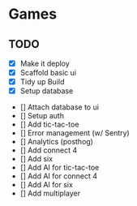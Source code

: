# Games

## TODO

- [x] Make it deploy
- [x] Scaffold basic ui
- [x] Tidy up Build
- [x] Setup database
- [] Attach database to ui
- [] Setup auth
- [] Add tic-tac-toe
- [] Error management (w/ Sentry)
- [] Analytics (posthog)
- [] Add connect 4
- [] Add six
- [] Add AI for tic-tac-toe
- [] Add AI for connect 4
- [] Add AI for six
- [] Add multiplayer
